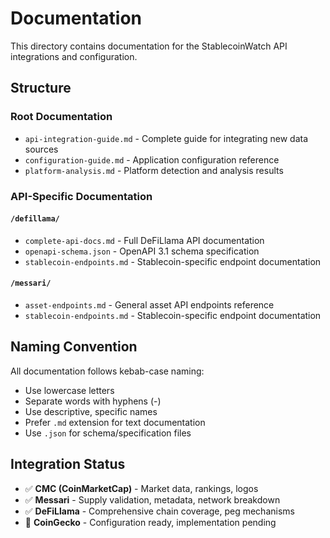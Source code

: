 # Documentation

This directory contains documentation for the StablecoinWatch API integrations and configuration.

## Structure

### Root Documentation
- `api-integration-guide.md` - Complete guide for integrating new data sources
- `configuration-guide.md` - Application configuration reference  
- `platform-analysis.md` - Platform detection and analysis results

### API-Specific Documentation

#### `/defillama/`
- `complete-api-docs.md` - Full DeFiLlama API documentation
- `openapi-schema.json` - OpenAPI 3.1 schema specification
- `stablecoin-endpoints.md` - Stablecoin-specific endpoint documentation

#### `/messari/`
- `asset-endpoints.md` - General asset API endpoints reference
- `stablecoin-endpoints.md` - Stablecoin-specific endpoint documentation

## Naming Convention

All documentation follows kebab-case naming:
- Use lowercase letters
- Separate words with hyphens (-)
- Use descriptive, specific names
- Prefer `.md` extension for text documentation
- Use `.json` for schema/specification files

## Integration Status

- ✅ **CMC (CoinMarketCap)** - Market data, rankings, logos
- ✅ **Messari** - Supply validation, metadata, network breakdown  
- ✅ **DeFiLlama** - Comprehensive chain coverage, peg mechanisms
- 🔄 **CoinGecko** - Configuration ready, implementation pending
